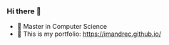 ### Hi there 👋

- 🌱 Master in Computer Science
- 👯 This is my portfolio: https://imandrec.github.io/

